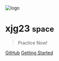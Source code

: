 ![logo](icon.svg)

# xjg23 <small>space</small>

> Practice Now!

[GitHub](https://github.com/xjg23/xjg23_space)
[Getting Started](#xjg23)
